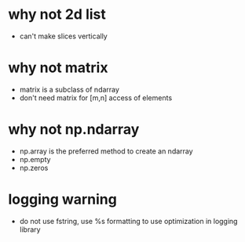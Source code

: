 # why not 2d list
- can't make slices vertically

# why not matrix
- matrix is a subclass of ndarray
- don't need matrix for [m,n] access of elements

# why not np.ndarray
- np.array is the preferred method to create an ndarray
- np.empty
- np.zeros

# logging warning
- do not use fstring, use %s formatting to use optimization in logging library
